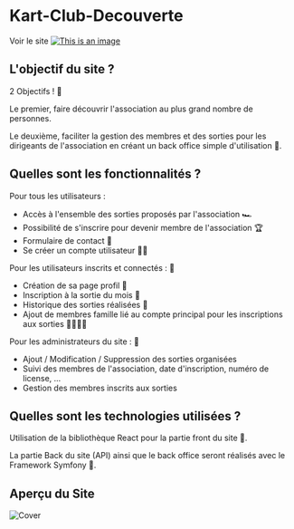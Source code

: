 # Kart-Club-Decouverte

Voir le site [![This is an image](https://img.shields.io/badge/KartClubDecouverte-07C160?style=for-the-badge&logo=KartClubDecouverte&logoColor=white)](https://kart-club-decouverte.surge.sh/)

## L'objectif du site ?

2 Objectifs ! :dart:

Le premier, faire découvrir l'association au plus grand nombre de personnes.

Le deuxième, faciliter la gestion des membres et des sorties pour les dirigeants de l'association en créant un back office simple d'utilisation :lotus_position:.

## Quelles sont les fonctionnalités ?

Pour tous les utilisateurs :

- Accès à l'ensemble des sorties proposés par l'association :racing_car:
- Possibilité de s'inscrire pour devenir membre de l'association :trophy:
- Formulaire de contact :e-mail:
- Se créer un compte utilisateur :technologist:

Pour les utilisateurs inscrits et connectés : :closed_lock_with_key:	

- Création de sa page profil :boy:
- Inscription à la sortie du mois :calendar:
- Historique des sorties réalisées :page_facing_up:
- Ajout de membres famille lié au compte principal pour les inscriptions aux sorties :family_man_woman_girl_boy:

Pour les administrateurs du site : :mage:

- Ajout / Modification / Suppression des sorties organisées
- Suivi des membres de l'association, date d'inscription, numéro de license, ...
- Gestion des membres inscrits aux sorties

## Quelles sont les technologies utilisées ?

Utilisation de la bibliothèque React pour la partie front du site :art:.

La partie Back du site (API) ainsi que le back office seront réalisés avec le Framework Symfony :musical_score:.

## Aperçu du Site

![Cover](https://github.com/SarahNowak/Kart-Club-Decouverte/blob/main/screen-recording%20(1).gif)
